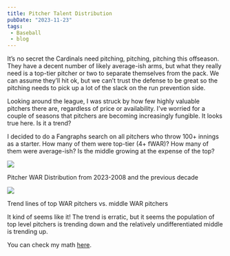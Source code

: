 ```yaml
---
title: Pitcher Talent Distribution
pubDate: "2023-11-23"
tags:
 - Baseball
 - blog
---
```

It’s no secret the Cardinals need pitching, pitching, pitching this offseason. They have a decent number of likely average-ish arms, but what they really need is a top-tier pitcher or two to separate themselves from the pack. We can assume they’ll hit ok, but we can’t trust the defense to be great so the pitching needs to pick up a lot of the slack on the run prevention side.

Looking around the league, I was struck by how few highly valuable pitchers there are, regardless of price or availability. I’ve worried for a couple of seasons that pitchers are becoming increasingly fungible. It looks true here. Is it a trend?

I decided to do a Fangraphs search on all pitchers who throw 100+ innings as a starter. How many of them were top-tier (4+ fWAR)? How many of them were average-ish? Is the middle growing at the expense of the top?

![](/assets/images/img_0491-1-PcHQnm66SWzT.jpg)

Pitcher WAR Distribution from 2023-2008 and the previous decade

![](/assets/images/img_0492-1-eAG73dx7TFUj.jpg)

Trend lines of top WAR pitchers vs. middle WAR pitchers

It kind of seems like it! The trend is erratic, but it seems the population of top level pitchers is trending down and the relatively undifferentiated middle is trending up.

You can check my math [here](https://docs.google.com/spreadsheets/d/1eQwpQpj_LYztocCzyi91TKUkWsxijyLizwhvl7qmsI8/edit).
